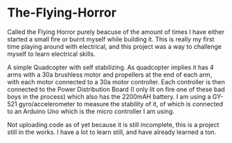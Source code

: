 # The-Flying-Horror
Called the Flying Horror purely beacuse of the amount of times I have either started a small fire or burnt myself while building it. This is really my first time playing around with electrical, and this project was a way to challenge myself to learn electrical skills.

A simple Quadcopter with self stabilizing. As quadcopter implies it has 4 arms with a 30a brushless motor and propellers at the end of each arm, with each motor connected to a 30a motor controller. Each controller is then connected to the Power Distribution Board (I only lit on fire one of these bad boys in the process) which also has the 2200mAH battery. I am using a GY-521 gyro/accelerometer to measure the stability of it, of which is connected to an Arduino Uno which is the micro controller I am using.  

Not uploading code as of yet because it is still incomplete, this is a project still in the works. I have a lot to learn still, and have already learned a ton.
